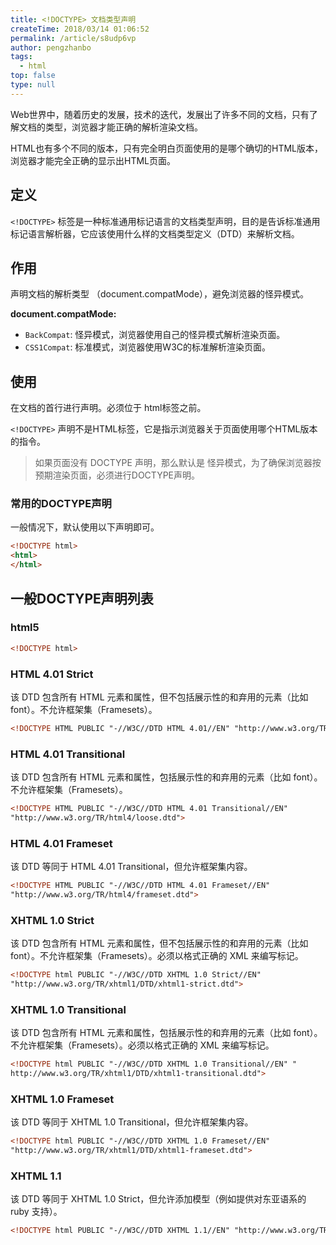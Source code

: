 ```yaml
---
title: <!DOCTYPE> 文档类型声明
createTime: 2018/03/14 01:06:52
permalink: /article/s8udp6vp
author: pengzhanbo
tags: 
  - html
top: false
type: null
---
```

Web世界中，随着历史的发展，技术的迭代，发展出了许多不同的文档，只有了解文档的类型，浏览器才能正确的解析渲染文档。

<!-- more -->

HTML也有多个不同的版本，只有完全明白页面使用的是哪个确切的HTML版本，浏览器才能完全正确的显示出HTML页面。

## 定义

`<!DOCTYPE>` 标签是一种标准通用标记语言的文档类型声明，目的是告诉标准通用标记语言解析器，它应该使用什么样的文档类型定义（DTD）来解析文档。

## 作用

声明文档的解析类型 （document.compatMode），避免浏览器的怪异模式。

__document.compatMode:__

- `BackCompat`:  怪异模式，浏览器使用自己的怪异模式解析渲染页面。
- `CSS1Compat`:  标准模式，浏览器使用W3C的标准解析渲染页面。

## 使用

在文档的首行进行声明。必须位于 html标签之前。

`<!DOCTYPE>` 声明不是HTML标签，它是指示浏览器关于页面使用哪个HTML版本的指令。

> 如果页面没有 DOCTYPE 声明，那么默认是 怪异模式，为了确保浏览器按预期渲染页面，必须进行DOCTYPE声明。

### 常用的DOCTYPE声明

一般情况下，默认使用以下声明即可。
``` html
<!DOCTYPE html>
<html>
</html>
```

## 一般DOCTYPE声明列表

### html5
``` html
<!DOCTYPE html>
```

### HTML 4.01 Strict

该 DTD 包含所有 HTML 元素和属性，但不包括展示性的和弃用的元素（比如 font）。不允许框架集（Framesets）。
``` html
<!DOCTYPE HTML PUBLIC "-//W3C//DTD HTML 4.01//EN" "http://www.w3.org/TR/html4/strict.dtd">
```

### HTML 4.01 Transitional

该 DTD 包含所有 HTML 元素和属性，包括展示性的和弃用的元素（比如 font）。不允许框架集（Framesets）。
``` html
<!DOCTYPE HTML PUBLIC "-//W3C//DTD HTML 4.01 Transitional//EN" 
"http://www.w3.org/TR/html4/loose.dtd">
```

### HTML 4.01 Frameset

该 DTD 等同于 HTML 4.01 Transitional，但允许框架集内容。
``` html
<!DOCTYPE HTML PUBLIC "-//W3C//DTD HTML 4.01 Frameset//EN" 
"http://www.w3.org/TR/html4/frameset.dtd">
```

### XHTML 1.0 Strict

该 DTD 包含所有 HTML 元素和属性，但不包括展示性的和弃用的元素（比如 font）。不允许框架集（Framesets）。必须以格式正确的 XML 来编写标记。
``` html
<!DOCTYPE html PUBLIC "-//W3C//DTD XHTML 1.0 Strict//EN" 
"http://www.w3.org/TR/xhtml1/DTD/xhtml1-strict.dtd">
```
### XHTML 1.0 Transitional

该 DTD 包含所有 HTML 元素和属性，包括展示性的和弃用的元素（比如 font）。不允许框架集（Framesets）。必须以格式正确的 XML 来编写标记。

```html
<!DOCTYPE html PUBLIC "-//W3C//DTD XHTML 1.0 Transitional//EN" "
http://www.w3.org/TR/xhtml1/DTD/xhtml1-transitional.dtd">
```

### XHTML 1.0 Frameset

该 DTD 等同于 XHTML 1.0 Transitional，但允许框架集内容。

```html
<!DOCTYPE html PUBLIC "-//W3C//DTD XHTML 1.0 Frameset//EN" 
"http://www.w3.org/TR/xhtml1/DTD/xhtml1-frameset.dtd">
```

### XHTML 1.1

该 DTD 等同于 XHTML 1.0 Strict，但允许添加模型（例如提供对东亚语系的 ruby 支持）。

``` html
<!DOCTYPE html PUBLIC "-//W3C//DTD XHTML 1.1//EN" "http://www.w3.org/TR/xhtml11/DTD/xhtml11.dtd">
```